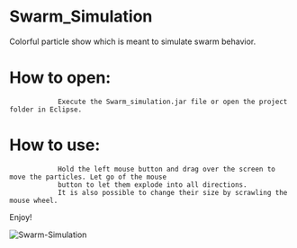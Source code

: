 # Swarm_Simulation
Colorful particle show which is meant to simulate swarm behavior. 

# How to open:
                Execute the Swarm_simulation.jar file or open the project folder in Eclipse.
                
# How to use: 
                Hold the left mouse button and drag over the screen to move the particles. Let go of the mouse
                button to let them explode into all directions. 
                It is also possible to change their size by scrawling the mouse wheel.
                
Enjoy!

![Swarm-Simulation](https://github.com/MariusLuft/Swarm_Simulation/blob/master/partikel.PNG)
